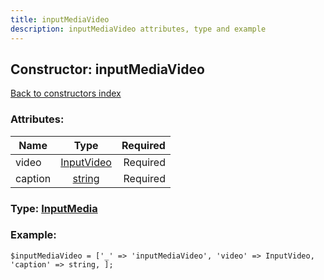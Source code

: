 ```yaml
---
title: inputMediaVideo
description: inputMediaVideo attributes, type and example
---
```

## Constructor: inputMediaVideo  
[Back to constructors index](index.md)



### Attributes:

| Name     |    Type       | Required |
|----------|:-------------:|---------:|
|video|[InputVideo](../types/InputVideo.md) | Required|
|caption|[string](../types/string.md) | Required|



### Type: [InputMedia](../types/InputMedia.md)


### Example:

```
$inputMediaVideo = ['_' => 'inputMediaVideo', 'video' => InputVideo, 'caption' => string, ];
```  

